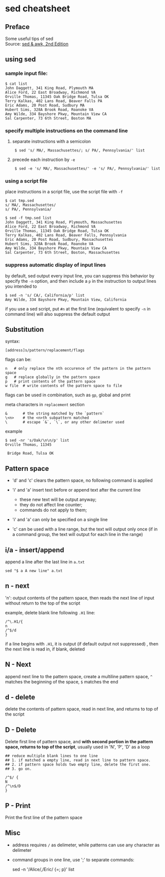 sed cheatsheet
===============

## Preface
Some useful tips of sed  
Source: [sed & awk, 2nd Edition][sedawk2_book]

## using sed
### sample input file:

    $ cat list
    John Daggett, 341 King Road, Plymouth MA
    Alice Ford, 22 East Broadway, Richmond VA
    Orville Thomas, 11345 Oak Bridge Road, Tulsa OK
    Terry Kalkas, 402 Lans Road, Beaver Falls PA
    Eric Adams, 20 Post Road, Sudbury MA
    Hubert Sims, 328A Brook Road, Roanoke VA
    Amy Wilde, 334 Bayshore Pkwy, Mountain View CA
    Sal Carpenter, 73 6th Street, Boston MA

### specify multiple instructions on the command line
1. separate instructions with a semicolon

        $ sed 's/ MA/, Massachusettes/; s/ PA/, Pennsylvania/' list

2. precede each instruction by `-e`

        $ sed -e 's/ MA/, Massachusettes/' -e 's/ PA/, Pennsylvania/' list

### using a script file
place instructions in a script file, use the script file with `-f`

    $ cat tmp.sed 
    s/ MA/, Massachusettes/
    s/ PA/, Pennsylvania/

    $ sed -f tmp.sed list
    John Daggett, 341 King Road, Plymouth, Massachusettes
    Alice Ford, 22 East Broadway, Richmond VA
    Orville Thomas, 11345 Oak Bridge Road, Tulsa OK
    Terry Kalkas, 402 Lans Road, Beaver Falls, Pennsylvania
    Eric Adams, 20 Post Road, Sudbury, Massachusettes
    Hubert Sims, 328A Brook Road, Roanoke VA
    Amy Wilde, 334 Bayshore Pkwy, Mountain View CA
    Sal Carpenter, 73 6th Street, Boston, Massachusettes

### suppress automatic display of input lines
by default, sed output every input line, you can suppress this behavior by specify the `-n` option, and then include a `p` in the instruction to output lines you intended to

    $ sed -n 's/ CA/, California/p' list
    Amy Wilde, 334 Bayshore Pkwy, Mountain View, California

if you use a sed script, put `#n` at the first line (equivalent to specify `-n` in command line) will also suppress the default output


## Substitution

syntax:
    
    [address]s/pattern/replacement/flags

flags can be: 
    
    n   # only replace the nth occurence of the pattern in the pattern space
    g   # replace globally in the pattern space
    p   # print contents of the pattern space
    w file  # write contents of the pattern space to file

flags can be used in combination, such as `gp`, global and print    

meta characters in `replacement` section

    &       # the string matched by the `pattern`
    \<n>    # the <n>th subpattern matched 
    \       # escape `&`, `\`, or any other delimeter used 
 
example

    $ sed -nr 's/Oak/\n\n/p' list
    Orville Thomas, 11345 

     Bridge Road, Tulsa OK
    

## Pattern space

* 'd' and 'c' clears the pattern space, no following command is applied
* 'i' and 'a' insert text before or append text after the current line
    
    * these new text will be output anyway; 
    * they do not affect line counter;
    * commands do not apply to them;

* 'i' and 'a' can only be specified on a single line
* 'c' can be used with a line range, but the text will output only once (if in a command group, the text will output for each line in the range)


## i/a - insert/append

append a line after the last line in `a.txt`

    sed "$ a A new line" a.txt


## n - next

'n': output contents of the pattern space, then reads the next line of input without return to the top of the script

example, delete blank line following `.H1` line:

    /^\.H1/{
    n
    /^$/d
    }

if a line begins with `.H1`, it is output (if default output not suppressed)    , then the next line is read in, if blank, deleted

## N - Next

append next line to the pattern space, create a multiline pattern space, `^` matches the beginning of the space, `$` matches the end

## d - delete

delete the contents of pattern space, read in next line, and returns to top of the script

## D - Delete

Delete first line of pattern space, and **with second portion in the pattern space, returns to top of the script**, usually used in 'N', 'P', 'D' as a loop

    ## reduce multiple blank lines to one line
    ## 1. if matched a empty line, read in next line to pattern space.
    ## 2. if pattern space holds two empty line, delete the first one.
    ## 3. go on.

    /^$/ {
    N
    /^\n$/D
    }    

## P - Print

Print the first line of the pattern space

## Misc

* address requires `/` as delimeter, while patterns can use any character as delimeter
* command groups in one line, use ';' to separate commands:

    sed -n '/Alice/,/Eric/ {=; p}' list




[sedawk2_book]: http://shop.oreilly.com/product/9781565922259.do
